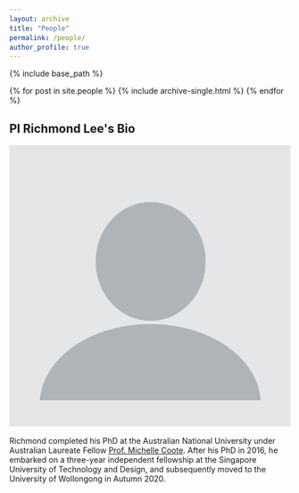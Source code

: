 ```yaml
---
layout: archive
title: "People"
permalink: /people/
author_profile: true
---
```

{% include base_path %}

{% for post in site.people %}
  {% include archive-single.html %}
{% endfor %}

PI Richmond Lee's Bio
----------
![](/images/profile.png)

Richmond completed his PhD at the Australian National University under Australian Laureate Fellow [Prof. Michelle Coote](https://rsc.anu.edu.au/~mcoote/). After his PhD in 2016, he embarked on a three-year independent fellowship at the Singapore University of Technology and Design, and subsequently moved to the University of Wollongong in Autumn 2020. 
